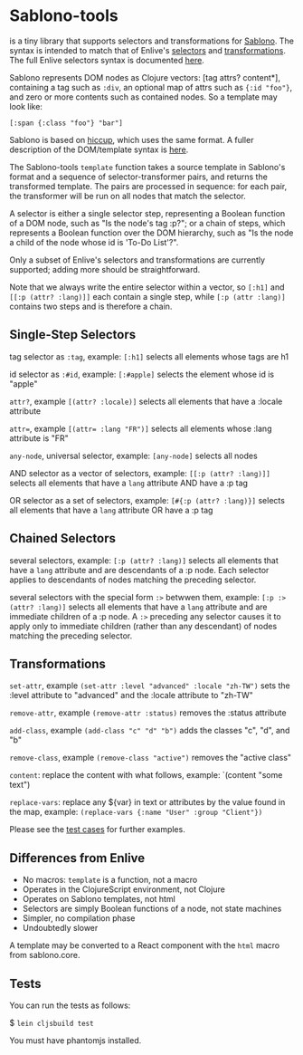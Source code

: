 # Sablono-tools

is a tiny library that supports selectors and transformations for [Sablono](https://github.com/r0man/sablono). The syntax is intended to match that of Enlive's [selectors](https://github.com/cgrand/enlive#selectors) and [transformations](https://github.com/cgrand/enlive#transformations).
The full Enlive selectors syntax is documented [here](http://cgrand.github.io/enlive/syntax.html).

Sablono represents DOM nodes as Clojure vectors: [tag attrs? content*], containing
a tag such as `:div`, an optional map of attrs such as `{:id "foo"}`,
and zero or more contents such as contained nodes. So a template may look like:

`[:span {:class "foo"} "bar"]`

Sablono is based on [hiccup](https://github.com/weavejester/hiccup), which uses the same format. A fuller description of the DOM/template syntax is [here](https://github.com/weavejester/hiccup/wiki/Syntax).


The Sablono-tools `template` function takes a source template in Sablono's
format and a sequence of selector-transformer pairs, and returns the transformed
template. The pairs are processed in sequence: for each pair, the transformer
will be run on all nodes that match the selector.

A selector is either a single selector step, representing a Boolean function
of a DOM node, such as "Is the node's tag :p?"; or a chain of steps, which represents a Boolean function over the DOM hierarchy, such as "Is the node a child of the node
whose id is 'To-Do List'?".

Only a subset of Enlive's selectors and transformations are currently supported;
adding more should be straightforward.

Note that we always write the entire selector within a vector,
so `[:h1]` and `[[:p (attr? :lang)]]` each contain a single step,
while `[:p (attr :lang)]` contains two steps and is therefore a chain.

## Single-Step Selectors

tag selector as `:tag`, example: `[:h1]` selects all elements whose tags are h1

id selector as `:#id`, example: `[:#apple]` selects the element whose id is "apple"

`attr?`, example `[(attr? :locale)]` selects all elements that have a :locale attribute

`attr=`, example `[(attr= :lang "FR")]` selects all elements whose :lang attribute is "FR"

`any-node`, universal selector, example: `[any-node]` selects all nodes

AND selector as a vector of selectors, example: `[[:p (attr? :lang)]]`
selects all elements that have a `lang` attribute AND have a :p tag

OR selector as a set of selectors, example: `[#{:p (attr? :lang)}]`
selects all elements that have a `lang` attribute OR have a :p tag

## Chained Selectors

several selectors, example: `[:p (attr? :lang)]` selects all elements that have a
`lang` attribute and are descendants of a :p node. Each selector applies to descendants
of nodes matching the preceding selector.

several selectors with the special form `:>` betwwen them, example: `[:p :> (attr? :lang)]` selects all elements that have a `lang` attribute and are immediate children of a :p node. A `:>` preceding any selector causes it to apply only to immediate children (rather than any descendant) of nodes matching the preceding selector.

## Transformations

`set-attr`, example `(set-attr :level "advanced" :locale "zh-TW")` sets the :level attribute to "advanced" and the :locale attribute to "zh-TW"

`remove-attr`, example `(remove-attr :status)` removes the :status attribute

`add-class`, example `(add-class "c" "d" "b")` adds the classes "c", "d", and "b"

`remove-class`, example `(remove-class "active")` removes the "active class"

`content`: replace the content with what follows, example: `(content "some text")

`replace-vars`: replace any ${var} in text or attributes by the value found in the map,
example: `(replace-vars {:name "User" :group "Client"})`

Please see the [test cases](test/sablono-tools/core.cljs) for further examples.

## Differences from Enlive

* No macros: `template` is a function, not a macro
* Operates in the ClojureScript environment, not Clojure
* Operates on Sablono templates, not html
* Selectors are simply Boolean functions of a node, not state machines
* Simpler, no compilation phase
* Undoubtedly slower


A template may be converted to a React component with the `html` macro from sablono.core.

## Tests

You can run the tests as follows:

$ `lein cljsbuild test`

You must have phantomjs installed.

